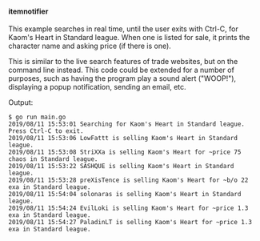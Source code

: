 #### itemnotifier

This example searches in real time, until the user exits with Ctrl-C, for Kaom's
Heart in Standard league. When one is listed for sale, it prints the character
name and asking price (if there is one).

This is similar to the live search features of trade websites, but on the
command line instead. This code could be extended for a number of purposes, such
as having the program play a sound alert ("WOOP!"), displaying a popup
notification, sending an email, etc.

Output:

```
$ go run main.go
2019/08/11 15:53:01 Searching for Kaom's Heart in Standard league. Press Ctrl-C to exit.
2019/08/11 15:53:06 LowFattt is selling Kaom's Heart in Standard league.
2019/08/11 15:53:08 StriXXa is selling Kaom's Heart for ~price 75 chaos in Standard league.
2019/08/11 15:53:22 SASHQUE is selling Kaom's Heart in Standard league.
2019/08/11 15:53:28 preXisTence is selling Kaom's Heart for ~b/o 22 exa in Standard league.
2019/08/11 15:54:04 solonaras is selling Kaom's Heart in Standard league.
2019/08/11 15:54:24 EvilLoki is selling Kaom's Heart for ~price 1.3 exa in Standard league.
2019/08/11 15:54:27 PaladinLT is selling Kaom's Heart for ~price 1.3 exa in Standard league.
```